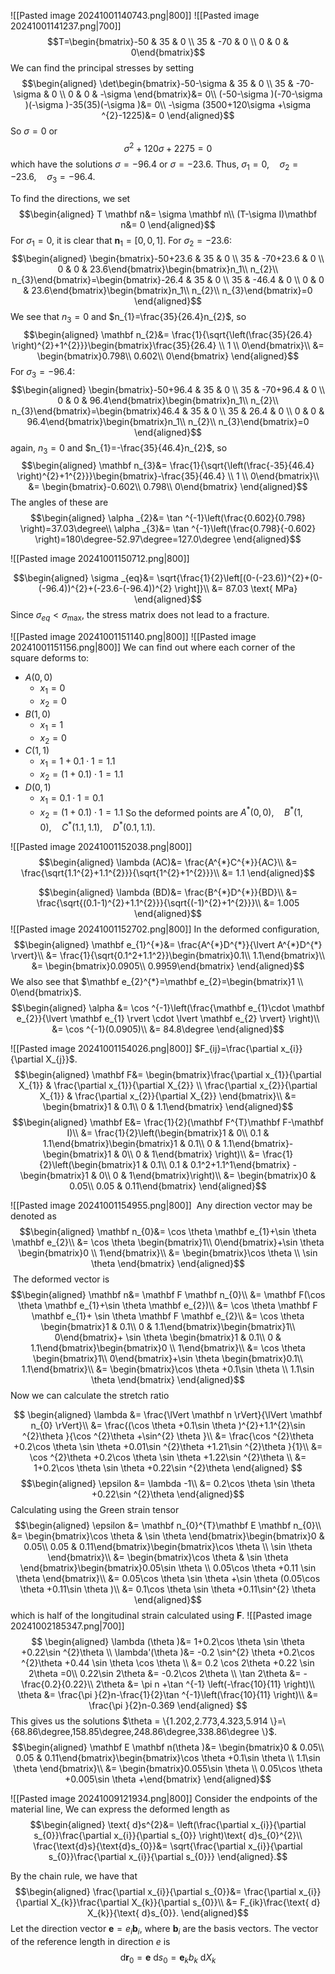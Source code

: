 ![[Pasted image 20241001140743.png|800]]
![[Pasted image 20241001141237.png|700]]
$$T=\begin{bmatrix}-50 & 35 & 0 \\ 35 & -70 & 0 \\ 0 & 0 & 0\end{bmatrix}$$
We can find the principal stresses by setting
$$\begin{aligned}
\det\begin{bmatrix}-50-\sigma  & 35 & 0 \\ 35 & -70-\sigma  & 0 \\ 0 & 0 & -\sigma \end{bmatrix}&= 0\\
(-50-\sigma )(-70-\sigma )(-\sigma )-35(35)(-\sigma )&= 0\\
-\sigma (3500+120\sigma +\sigma ^{2}-1225)&= 0
\end{aligned}$$
So $\sigma =0$ or
$$\sigma ^{2}+120\sigma +2275=0$$
which have the solutions $\sigma =-96.4$ or $\sigma =-23.6$.
Thus, $\sigma _{1}=0,\quad \sigma _{2}=-23.6,\quad \sigma _{3}=-96.4$.

To find the directions, we set
$$\begin{aligned}
T \mathbf n&=  \sigma \mathbf n\\
(T-\sigma I)\mathbf n&= 0
\end{aligned}$$
For $\sigma _{1}=0$, it is clear that $\mathbf n_{1}=[0,0,1]$.
For $\sigma _{2}=-23.6$:
$$\begin{aligned}
\begin{bmatrix}-50+23.6 & 35 & 0 \\ 35 & -70+23.6 & 0 \\ 0 & 0 & 23.6\end{bmatrix}\begin{bmatrix}n_1\\
n_{2}\\
n_{3}\end{bmatrix}=\begin{bmatrix}-26.4 & 35 & 0 \\ 35 & -46.4 & 0 \\ 0 & 0 & 23.6\end{bmatrix}\begin{bmatrix}n_1\\
n_{2}\\
n_{3}\end{bmatrix}=0
\end{aligned}$$
We see that $n_{3}=0$ and $n_{1}=\frac{35}{26.4}n_{2}$, so
$$\begin{aligned}
\mathbf n_{2}&= \frac{1}{\sqrt{\left(\frac{35}{26.4} \right)^{2}+1^{2}}}\begin{bmatrix}\frac{35}{26.4} \\ 1 \\ 0\end{bmatrix}\\
&= \begin{bmatrix}0.798\\
0.602\\
0\end{bmatrix}
\end{aligned}$$
For $\sigma _{3}=-96.4$:
$$\begin{aligned}
\begin{bmatrix}-50+96.4 & 35 & 0 \\ 35 & -70+96.4 & 0 \\ 0 & 0 & 96.4\end{bmatrix}\begin{bmatrix}n_1\\
n_{2}\\
n_{3}\end{bmatrix}=\begin{bmatrix}46.4 & 35 & 0 \\ 35 & 26.4 & 0 \\ 0 & 0 & 96.4\end{bmatrix}\begin{bmatrix}n_1\\
n_{2}\\
n_{3}\end{bmatrix}=0
\end{aligned}$$
again, $n_{3}=0$ and $n_{1}=-\frac{35}{46.4}n_{2}$, so
$$\begin{aligned}
\mathbf n_{3}&= \frac{1}{\sqrt{\left(\frac{-35}{46.4} \right)^{2}+1^{2}}}\begin{bmatrix}-\frac{35}{46.4} \\ 1 \\ 0\end{bmatrix}\\
&= \begin{bmatrix}-0.602\\
0.798\\
0\end{bmatrix}
\end{aligned}$$
The angles of these are 
$$\begin{aligned}
\alpha _{2}&= \tan ^{-1}\left(\frac{0.602}{0.798} \right)=37.03\degree\\
\alpha _{3}&= \tan ^{-1}\left(\frac{0.798}{-0.602} \right)=180\degree-52.97\degree=127.0\degree
\end{aligned}$$

![[Pasted image 20241001150712.png|800]]

$$\begin{aligned}
\sigma _{eq}&= \sqrt{\frac{1}{2}\left[(0-(-23.6))^{2}+(0-(-96.4))^{2}+(-23.6-(-96.4))^{2} \right]}\\
&= 87.03 \text{ MPa}
\end{aligned}$$
Since $\sigma _{eq}<\sigma _{\text{max}}$, the stress matrix does not lead to a fracture.

![[Pasted image 20241001151140.png|800]]
![[Pasted image 20241001151156.png|800]]
We can find out where each corner of the square deforms to:
* $A(0,0)$
	* $x_{1}=0$
	* $x_{2}=0$
* $B(1,0)$
	* $x_{1}=1$
	* $x_{2}=0$
* $C(1,1)$
	* $x_{1}=1+0.1 \cdot 1=1.1$
	* $x_{2}=(1+0.1)\cdot 1=1.1$
* $D(0,1)$
	* $x_{1}=0.1 \cdot 1=0.1$
	* $x_{2}=(1+0.1)\cdot 1=1.1$
So the deformed points are $A^{*}(0,0),\quad B^{*}(1,0),\quad C^{*}(1.1,1.1),\quad D^{*}(0.1,1.1)$.

![[Pasted image 20241001152038.png|800]]
$$\begin{aligned}
\lambda (AC)&=  \frac{A^{*}C^{*}}{AC}\\
&= \frac{\sqrt{1.1^{2}+1.1^{2}}}{\sqrt{1^{2}+1^{2}}}\\
&= 1.1
\end{aligned}$$

$$\begin{aligned}
\lambda (BD)&= \frac{B^{*}D^{*}}{BD}\\
&= \frac{\sqrt{(0.1-1)^{2}+1.1^{2}}}{\sqrt{(-1)^{2}+1^{2}}}\\
&= 1.005
\end{aligned}$$
![[Pasted image 20241001152702.png|800]]
In the deformed configuration,
$$\begin{aligned}
\mathbf e_{1}^{*}&= \frac{A^{*}D^{*}}{\lvert A^{*}D^{*} \rvert}\\
&= \frac{1}{\sqrt{0.1^2+1.1^2}}\begin{bmatrix}0.1\\
1.1\end{bmatrix}\\
&= \begin{bmatrix}0.0905\\
0.9959\end{bmatrix}
\end{aligned}$$
We also see that $\mathbf e_{2}^{*}=\mathbf e_{2}=\begin{bmatrix}1 \\ 0\end{bmatrix}$.
$$\begin{aligned}
\alpha &= \cos ^{-1}\left(\frac{\mathbf e_{1}\cdot \mathbf e_{2}}{\lvert \mathbf e_{1} \rvert \cdot \lvert \mathbf e_{2} \rvert} \right)\\
&= \cos ^{-1}(0.0905)\\
&= 84.8\degree
\end{aligned}$$

![[Pasted image 20241001154026.png|800]]
$F_{ij}=\frac{\partial x_{i}}{\partial X_{j}}$.
$$\begin{aligned}
\mathbf F&= \begin{bmatrix}\frac{\partial x_{1}}{\partial X_{1}} & \frac{\partial x_{1}}{\partial X_{2}} \\ \frac{\partial x_{2}}{\partial X_{1}} & \frac{\partial x_{2}}{\partial X_{2}} \end{bmatrix}\\
&= \begin{bmatrix}1 & 0.1\\
0 & 1.1\end{bmatrix}
\end{aligned}$$
$$\begin{aligned}
\mathbf E&= \frac{1}{2}(\mathbf F^{T}\mathbf F-\mathbf I)\\
&= \frac{1}{2}\left(\begin{bmatrix}1 & 0\\
0.1 & 1.1\end{bmatrix}\begin{bmatrix}1 & 0.1\\
0 & 1.1\end{bmatrix}-\begin{bmatrix}1 & 0\\
0 & 1\end{bmatrix} \right)\\
&= \frac{1}{2}\left(\begin{bmatrix}1 & 0.1\\
0.1 & 0.1^2+1.1^1\end{bmatrix} -\begin{bmatrix}1 & 0\\
0 & 1\end{bmatrix}\right)\\
&= \begin{bmatrix}0 & 0.05\\
0.05 & 0.11\end{bmatrix}
\end{aligned}$$

![[Pasted image 20241001154955.png|800]]
 Any direction vector may be denoted as
 $$\begin{aligned}
\mathbf n_{0}&= \cos \theta \mathbf e_{1}+\sin \theta \mathbf e_{2}\\
&= \cos \theta \begin{bmatrix}1\\
0\end{bmatrix}+\sin \theta \begin{bmatrix}0 \\
1\end{bmatrix}\\
&= \begin{bmatrix}\cos \theta  \\
\sin \theta \end{bmatrix}
\end{aligned}$$
 The deformed vector is
$$\begin{aligned}
\mathbf n&= \mathbf F \mathbf n_{0}\\
&= \mathbf F(\cos \theta \mathbf e_{1}+\sin \theta \mathbf e_{2})\\
&= \cos \theta \mathbf F \mathbf e_{1}+ \sin \theta \mathbf F \mathbf e_{2}\\
&= \cos \theta \begin{bmatrix}1 & 0.1\\
0 & 1.1\end{bmatrix}\begin{bmatrix}1\\
0\end{bmatrix}+ \sin \theta \begin{bmatrix}1 & 0.1\\
0 & 1.1\end{bmatrix}\begin{bmatrix}0 \\
1\end{bmatrix}\\
&= \cos \theta \begin{bmatrix}1\\
0\end{bmatrix}+\sin \theta \begin{bmatrix}0.1\\
1.1\end{bmatrix}\\
&= \begin{bmatrix}\cos \theta +0.1\sin \theta \\
1.1\sin \theta \end{bmatrix}
\end{aligned}$$
Now we can calculate the stretch ratio

$$
\begin{aligned}
\lambda &= \frac{\lVert \mathbf n \rVert}{\lVert \mathbf n_{0} \rVert}\\
&= \frac{(\cos \theta  +0.1\sin \theta )^{2}+1.1^{2}\sin ^{2}\theta }{\cos ^{2}\theta +\sin^{2} \theta }\\
&= \frac{\cos ^{2}\theta +0.2\cos \theta \sin \theta +0.01\sin ^{2}\theta +1.21\sin ^{2}\theta }{1}\\
&= \cos ^{2}\theta +0.2\cos \theta \sin \theta +1.22\sin ^{2}\theta \\
&= 1+0.2\cos \theta \sin \theta +0.22\sin ^{2}\theta 
\end{aligned}
$$
$$\begin{aligned}
\epsilon &= \lambda -1\\
&= 0.2\cos \theta \sin \theta +0.22\sin ^{2}\theta 
\end{aligned}$$
Calculating using the Green strain tensor
$$\begin{aligned}
\epsilon &= \mathbf n_{0}^{T}\mathbf E \mathbf n_{0}\\
&= \begin{bmatrix}\cos \theta  & \sin \theta \end{bmatrix}\begin{bmatrix}0 & 0.05\\
0.05 & 0.11\end{bmatrix}\begin{bmatrix}\cos \theta \\
\sin \theta \end{bmatrix}\\
&= \begin{bmatrix}\cos \theta  & \sin \theta \end{bmatrix}\begin{bmatrix}0.05\sin \theta \\
0.05\cos \theta +0.11 \sin \theta \end{bmatrix}\\
&= 0.05\cos \theta \sin \theta +\sin \theta (0.05\cos \theta +0.11\sin \theta )\\
&= 0.1\cos \theta \sin \theta +0.11\sin^{2} \theta 
\end{aligned}$$
which is half of the longitudinal strain calculated using $\mathbf F$.
![[Pasted image 20241002185347.png|700]]
$$
\begin{aligned}
\lambda (\theta )&= 1+0.2\cos \theta \sin  \theta +0.22\sin ^{2}\theta \\
\lambda'(\theta )&= -0.2 \sin^{2} \theta +0.2\cos ^{2}\theta +0.44 \sin \theta \cos \theta \\
&= 0.2 \cos 2\theta +0.22 \sin 2\theta =0\\
0.22\sin 2\theta &= -0.2\cos 2\theta \\
\tan 2\theta &= -\frac{0.2}{0.22}\\
2\theta &= \pi n +\tan ^{-1} \left(-\frac{10}{11} \right)\\
\theta &= \frac{\pi }{2}n-\frac{1}{2}\tan ^{-1}\left(\frac{10}{11} \right)\\
&= \frac{\pi }{2}n-0.369
\end{aligned}
$$
This gives us the solutions $\theta = \{1.202,2.773,4.323,5.914 \}=\{68.86\degree,158.85\degree,248.86\degree,338.86\degree \}$.
$$\begin{aligned}
\mathbf E \mathbf n(\theta )&= \begin{bmatrix}0 & 0.05\\
0.05 & 0.11\end{bmatrix}\begin{bmatrix}\cos \theta +0.1\sin \theta \\
1.1\sin \theta \end{bmatrix}\\
&= \begin{bmatrix}0.055\sin \theta \\
0.05\cos \theta +0.005\sin \theta +\end{bmatrix}
\end{aligned}$$

![[Pasted image 20241009121934.png|800]]
Consider the endpoints of the material line, 
We can express the deformed length as
$$\begin{aligned}
\text{ d}s^{2}&=  \left(\frac{\partial x_{i}}{\partial s_{0}}\frac{\partial x_{i}}{\partial s_{0}} \right)\text{ d}s_{0}^{2}\\
\frac{\text{d}s}{\text{d}s_{0}}&= \sqrt{\frac{\partial x_{i}}{\partial s_{0}}\frac{\partial x_{i}}{\partial s_{0}}}
\end{aligned}.$$

By the chain rule, we have that
$$\begin{aligned}
\frac{\partial x_{i}}{\partial s_{0}}&= \frac{\partial x_{i}}{\partial X_{k}}\frac{\partial X_{k}}{\partial s_{0}}\\
&= F_{ik}\frac{\text{ d} X_{k}}{\text{ d}s_{0}}.
\end{aligned}$$
Let the direction vector $\mathbf e=e_{i}\mathbf b_{i},$ where $\mathbf b_{i}$ are the basis vectors. The vector of the reference length in direction $e$ is
$$\text{ d}\mathbf r_{0}=\mathbf e \text{ d}s_{0}=\mathbf e_{k}b_{k}\text{ d}X_{k}$$